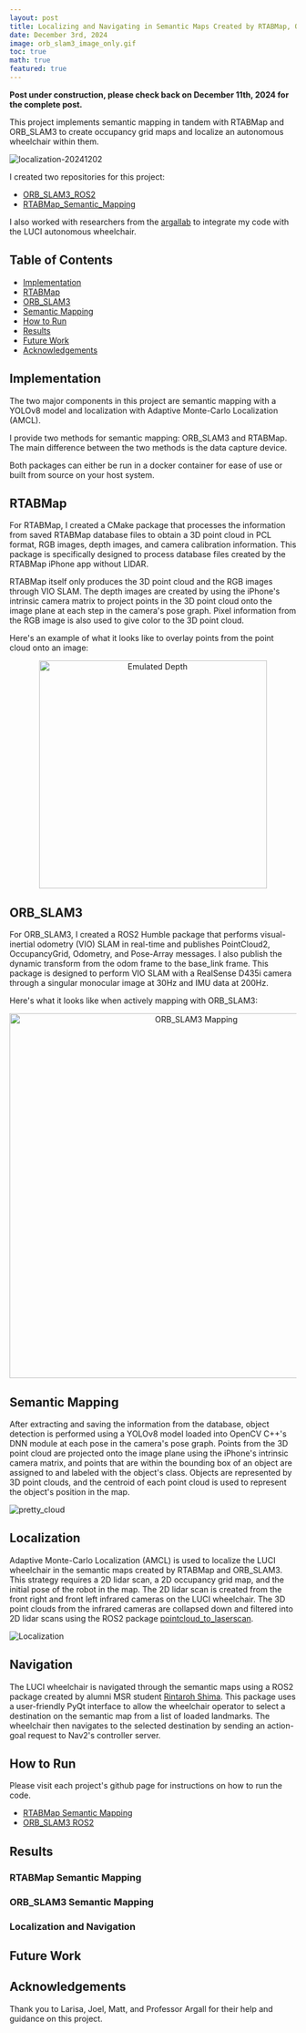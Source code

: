 ```yaml
---
layout: post
title: Localizing and Navigating in Semantic Maps Created by RTABMap, ORB_SLAM3, and YOLOv8
date: December 3rd, 2024
image: orb_slam3_image_only.gif
toc: true
math: true
featured: true
---
```

**Post under construction, please check back on December 11th, 2024 for the complete post.**

This project implements semantic mapping in tandem with RTABMap and ORB_SLAM3
to create occupancy grid maps and localize an autonomous wheelchair within them.

![localization-20241202](/public/Semantic_Mapping/localization_combined_20241202.gif)

I created two repositories for this project:
- [ORB_SLAM3_ROS2](https://github.com/gjcliff/ORB_SLAM3_ROS2)
- [RTABMap_Semantic_Mapping](https://github.com/gjcliff/RTABMap_Semantic_Mapping)

I also worked with researchers from the [argallab](https://github.com/argallab) to integrate my code with the LUCI
autonomous wheelchair.

## Table of Contents
- [Implementation](#implementation)
- [RTABMap](#rtabmap)
- [ORB_SLAM3](#orb-slam3)
- [Semantic Mapping](#semantic-mapping)
- [How to Run](#how-to-run)
- [Results](#results)
- [Future Work](#future-work)
- [Acknowledgements](#acknowledgements)


## Implementation
The two major components in this project are semantic mapping with a YOLOv8
model and localization with Adaptive Monte-Carlo Localization (AMCL).

I provide two methods for semantic mapping: ORB_SLAM3 and RTABMap. The main
difference between the two methods is the data capture device.

Both packages can either be run in a docker container for ease of use or built
from source on your host system.

## RTABMap
For RTABMap, I created a CMake package that processes the information from
saved RTABMap database files to obtain a 3D point cloud in PCL format, RGB
images, depth images, and camera calibration information. This package is
specifically designed to process database files created by the RTABMap iPhone
app without LIDAR.

RTABMap itself only produces the 3D point cloud and the RGB images through VIO
SLAM. The depth images are created by using the iPhone's intrinsic camera matrix
to project points in the 3D point cloud onto the image plane at each step in the
camera's pose graph. Pixel information from the RGB image is also used to give
color to the 3D point cloud.

Here's an example of what it looks like to overlay points from the point cloud
onto an image:
<center>
  <img src="/public/Semantic_Mapping/rgb_vs_emulated_depth.gif" alt="Emulated Depth" width="400"/>
</center>
<!-- ![Emulated Depth](/public/Semantic_Mapping/rgb_vs_emulated_depth.gif) -->

## ORB_SLAM3
For ORB_SLAM3, I created a ROS2 Humble package that performs visual-inertial
odometry (VIO) SLAM in real-time and publishes PointCloud2, OccupancyGrid,
Odometry, and Pose-Array messages. I also publish the dynamic transform from
the odom frame to the base_link frame. This package is designed to perform VIO
SLAM with a RealSense D435i camera through a singular monocular image at 30Hz
and IMU data at 200Hz.

Here's what it looks like when actively mapping with ORB_SLAM3:
<center>
  <img src="/public/Semantic_Mapping/orb_slam3_rviz.gif" alt="ORB_SLAM3 Mapping" width="640"/>
</center>

## Semantic Mapping
After extracting and saving the information from the database, object detection
is performed using a YOLOv8 model loaded into OpenCV C++'s DNN module at each
pose in the camera's pose graph. Points from the 3D point cloud are projected
onto the image plane using the iPhone's intrinsic camera matrix, and points that
are within the bounding box of an object are assigned to and labeled with the
object's class. Objects are represented by 3D point clouds, and the centroid
of each point cloud is used to represent the object's position in the map.

![pretty_cloud](/public/Semantic_Mapping/pretty_semantic_cloud.gif)

## Localization
Adaptive Monte-Carlo Localization (AMCL) is used to localize the LUCI wheelchair
in the semantic maps created by RTABMap and ORB_SLAM3. This strategy requires a
2D lidar scan, a 2D occupancy grid map, and the initial pose of the robot in the
map. The 2D lidar scan is created from the front right and front left infrared
cameras on the LUCI wheelchair. The 3D point clouds from the infrared cameras
are collapsed down and filtered into 2D lidar scans using the ROS2 package
[pointcloud_to_laserscan](https://github.com/ros-perception/pointcloud_to_laserscan).

![Localization](/public/Semantic_Mapping/localization_combined-20241125.gif)

## Navigation
The LUCI wheelchair is navigated through the semantic maps using a ROS2 package
created by alumni MSR student [Rintaroh Shima](https://www.linkedin.com/in/rintaroh-shima/). This package uses a user-friendly
PyQt interface to allow the wheelchair operator to select a destination on the
semantic map from a list of loaded landmarks. The wheelchair then navigates to
the selected destination by sending an action-goal request to Nav2's controller
server.

## How to Run

Please visit each project's github page for instructions on how to run the code.
* [RTABMap Semantic Mapping](https://github.com/gjcliff/RTABMap_Semantic_Mapping)
* [ORB_SLAM3 ROS2](https://github.com/gjcliff/ORB_SLAM3_ROS2)

## Results

### RTABMap Semantic Mapping

### ORB_SLAM3 Semantic Mapping

### Localization and Navigation

## Future Work


## Acknowledgements

Thank you to Larisa, Joel, Matt, and Professor Argall for their help and guidance on this project.
